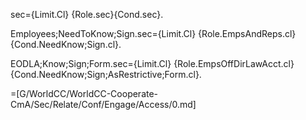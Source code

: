 sec={Limit.Cl} {Role.sec}{Cond.sec}.

Employees;NeedToKnow;Sign.sec={Limit.Cl} {Role.EmpsAndReps.cl}{Cond.NeedKnow;Sign.cl}.

EODLA;Know;Sign;Form.sec={Limit.Cl} {Role.EmpsOffDirLawAcct.cl}{Cond.NeedKnow;Sign;AsRestrictive;Form.cl}.

=[G/WorldCC/WorldCC-Cooperate-CmA/Sec/Relate/Conf/Engage/Access/0.md]
